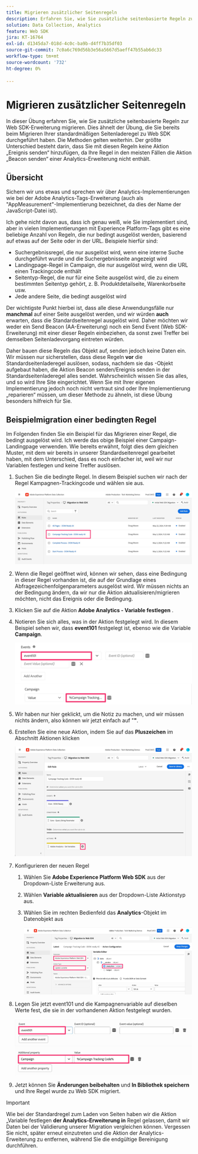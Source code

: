 ```yaml
---
title: Migrieren zusätzlicher Seitenregeln
description: Erfahren Sie, wie Sie zusätzliche seitenbasierte Regeln zur Web SDK-Erweiterung migrieren.
solution: Data Collection, Analytics
feature: Web SDK
jira: KT-16764
exl-id: d1345da7-018d-4c0c-ba9b-d4ff7b35df03
source-git-commit: 7c0a6c769d56b3e56a5667d5aeff47b55ab6dc33
workflow-type: tm+mt
source-wordcount: '732'
ht-degree: 0%

---
```


# Migrieren zusätzlicher Seitenregeln

In dieser Übung erfahren Sie, wie Sie zusätzliche seitenbasierte Regeln zur Web SDK-Erweiterung migrieren. Dies ähnelt der Übung, die Sie bereits beim Migrieren Ihrer standardmäßigen Seitenladeregel zu Web SDK durchgeführt haben. Die Methoden gelten weiterhin. Der größte Unterschied besteht darin, dass Sie mit diesen Regeln keine Aktion „Ereignis senden“ hinzufügen, da Ihre Regel in den meisten Fällen die Aktion „Beacon senden“ einer Analytics-Erweiterung nicht enthält.

## Übersicht

Sichern wir uns etwas und sprechen wir über Analytics-Implementierungen wie bei der Adobe Analytics-Tags-Erweiterung (auch als &quot;AppMeasurement&quot;-Implementierung bezeichnet, da dies der Name der JavaScript-Datei ist).

Ich gehe nicht davon aus, dass ich genau weiß, wie Sie implementiert sind, aber in vielen Implementierungen mit Experience Platform-Tags gibt es eine beliebige Anzahl von Regeln, die nur bedingt ausgelöst werden, basierend auf etwas auf der Seite oder in der URL. Beispiele hierfür sind:

* Suchergebnissregel, die nur ausgelöst wird, wenn eine interne Suche durchgeführt wurde und die Suchergebnisseite angezeigt wird
* Landingpage-Regel in Campaign, die nur ausgelöst wird, wenn die URL einen Trackingcode enthält
* Seitentyp-Regel, die nur für eine Seite ausgelöst wird, die zu einem bestimmten Seitentyp gehört, z. B. Produktdetailseite, Warenkorbseite usw.
* Jede andere Seite, die bedingt ausgelöst wird

Der wichtigste Punkt hierbei ist, dass alle diese Anwendungsfälle nur **manchmal** auf einer Seite ausgelöst werden, und wir würden **auch** erwarten, dass die Standardseitenregel ausgelöst wird. Daher möchten wir weder ein Send Beacon (AA-Erweiterung) noch ein Send Event (Web SDK-Erweiterung) mit einer dieser Regeln einbeziehen, da sonst zwei Treffer bei demselben Seitenladevorgang eintreten würden.

Daher bauen diese Regeln das Objekt auf, senden jedoch keine Daten ein. Wir müssen nur sicherstellen, dass diese Regeln **vor** die Standardseitenladeregel auslösen, sodass, nachdem sie das -Objekt aufgebaut haben, die Aktion Beacon senden/Ereignis senden in der Standardseitenladeregel alles sendet. Wahrscheinlich wissen Sie das alles, und so wird Ihre Site eingerichtet. Wenn Sie mit Ihrer eigenen Implementierung jedoch noch nicht vertraut sind oder Ihre Implementierung „reparieren“ müssen, um dieser Methode zu ähneln, ist diese Übung besonders hilfreich für Sie.

## Beispielmigration einer bedingten Regel

Im Folgenden finden Sie ein Beispiel für das Migrieren einer Regel, die bedingt ausgelöst wird. Ich werde das obige Beispiel einer Campaign-Landingpage verwenden. Wie bereits erwähnt, folgt dies dem gleichen Muster, mit dem wir bereits in unserer Standardseitenregel gearbeitet haben, mit dem Unterschied, dass es noch einfacher ist, weil wir nur Variablen festlegen und keine Treffer auslösen.

1. Suchen Sie die bedingte Regel. In diesem Beispiel suchen wir nach der Regel Kampagnen-Trackingcode und wählen sie aus.

   ![Campaign-Trackingcode-Regel auswählen](assets/campaign-tracking-code-rule-select.jpg)

1. Wenn die Regel geöffnet wird, können wir sehen, dass eine Bedingung in dieser Regel vorhanden ist, die auf der Grundlage eines Abfragezeichenfolgenparameters ausgelöst wird. Wir müssen nichts an der Bedingung ändern, da wir nur die Aktion aktualisieren/migrieren möchten, nicht das Ereignis oder die Bedingung.
1. Klicken Sie auf die Aktion **Adobe Analytics - Variable festlegen** .
1. Notieren Sie sich alles, was in der Aktion festgelegt wird. In diesem Beispiel sehen wir, dass **event101** festgelegt ist, ebenso wie die Variable **Campaign**.

   ![event101](assets/event101.jpg)
   ![Kampagnenvariable](assets/campaign-variable.jpg)

1. Wir haben nur hier geklickt, um die Notiz zu machen, und wir müssen nichts ändern, also können wir jetzt einfach auf &quot;**&quot;**.
1. Erstellen Sie eine neue Aktion, indem Sie auf das **Pluszeichen** im Abschnitt Aktionen klicken

   ![Neue Aktion](assets/new-action-conditional-rule.jpg)

1. Konfigurieren der neuen Regel
   1. Wählen Sie **Adobe Experience Platform Web SDK** aus der Dropdown-Liste Erweiterung aus.
   1. Wählen **Variable aktualisieren** aus der Dropdown-Liste Aktionstyp aus.
   1. Wählen Sie im rechten Bedienfeld das **Analytics**-Objekt im Datenobjekt aus

      ![Aktion „Variable aktualisieren“](assets/configure-conditional-rule-action.jpg)

1. Legen Sie jetzt event101 und die Kampagnenvariable auf dieselben Werte fest, die sie in der vorhandenen Aktion festgelegt wurden.

   ![Ereignis festlegen101](assets/web-sdk-event101.jpg)
   ![Kampagne festlegen](assets/web-sdk-campaign-var.jpg)

1. Jetzt können Sie **Änderungen beibehalten** und **In Bibliothek speichern** und Ihre Regel wurde zu Web SDK migriert.

>[!IMPORTANT]
>
>Wie bei der Standardregel zum Laden von Seiten haben wir die Aktion „Variable festlegen **der Analytics-Erweiterung in** Regel gelassen, damit wir Daten bei der Validierung unserer Migration vergleichen können. Vergessen Sie nicht, später erneut einzutreten und die Aktion der Analytics-Erweiterung zu entfernen, während Sie die endgültige Bereinigung durchführen.
